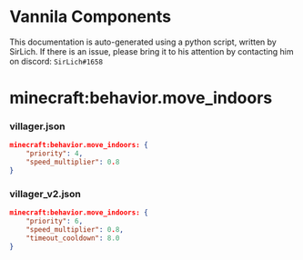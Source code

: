 # Vannila Components
This documentation is auto-generated using a python script, written by SirLich. If there is an issue, please bring it to his attention by contacting him on discord: `SirLich#1658`

# minecraft:behavior.move_indoors
### villager.json
```JSON
minecraft:behavior.move_indoors: {
    "priority": 4,
    "speed_multiplier": 0.8
}
```

### villager_v2.json
```JSON
minecraft:behavior.move_indoors: {
    "priority": 6,
    "speed_multiplier": 0.8,
    "timeout_cooldown": 8.0
}
```

